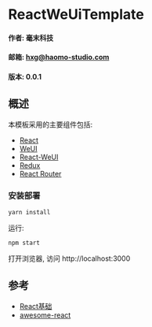 # ReactWeUiTemplate
#### 作者: 毫末科技
#### 邮箱: hxg@haomo-studio.com
#### 版本: 0.0.1

## 概述

本模板采用的主要组件包括:

* [React](http://reactjs.cn/react/docs/getting-started-zh-CN.html)
* [WeUI](https://github.com/weui/weui)
* [React-WeUI](https://github.com/weui/react-weui/)
* [Redux](https://github.com/camsong/redux-in-chinese)
* [React Router](https://react-guide.github.io/react-router-cn/)

### 安装部署

	yarn install

运行:

	npm start

打开浏览器, 访问 http://localhost:3000

## 参考

* [React基础](https://hxgqh.gitbooks.io/haomofrontendtutorial/content/%E6%A1%86%E6%9E%B6%E5%9F%B9%E8%AE%AD/react/%E5%9F%BA%E7%A1%80.html)
* [awesome-react](https://github.com/enaqx/awesome-react)